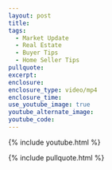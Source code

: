 ```yaml
---
layout: post
title: 
tags:
  - Market Update
  - Real Estate
  - Buyer Tips
  - Home Seller Tips
pullquote: 
excerpt:
enclosure:
enclosure_type: video/mp4
enclosure_time:
use_youtube_image: true
youtube_alternate_image:
youtube_code:
---
```

{% include youtube.html %}

{% include pullquote.html %}
